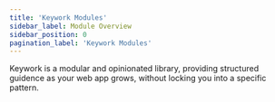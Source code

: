```yaml
---
title: 'Keywork Modules'
sidebar_label: Module Overview
sidebar_position: 0
pagination_label: 'Keywork Modules'
---
```


Keywork is a modular and opinionated library, providing structured guidence as your web app grows, without locking you into a specific pattern.
